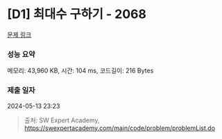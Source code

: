# [D1] 최대수 구하기 - 2068 

[문제 링크](https://swexpertacademy.com/main/code/problem/problemDetail.do?contestProbId=AV5QQhbqA4QDFAUq) 

### 성능 요약

메모리: 43,960 KB, 시간: 104 ms, 코드길이: 216 Bytes

### 제출 일자

2024-05-13 23:23



> 출처: SW Expert Academy, https://swexpertacademy.com/main/code/problem/problemList.do